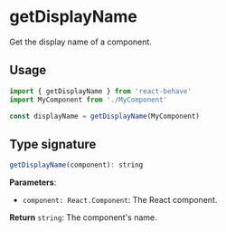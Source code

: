 <!--
  THIS FILE WAS GENERATED!
  Don't make any changes in it, update src/core/getDisplayName/getDisplayName.js instead.
  If you still need to make changes in this file, remove this header so it won't be overridden.
-->

# getDisplayName

Get the display name of a component.

## Usage

```js
import { getDisplayName } from 'react-behave'
import MyComponent from './MyComponent'

const displayName = getDisplayName(MyComponent)
```

## Type signature

```js
getDisplayName(component): string
```

**Parameters**:

- `component: React.Component`: The React component.

**Return** `string`: The component's name.
